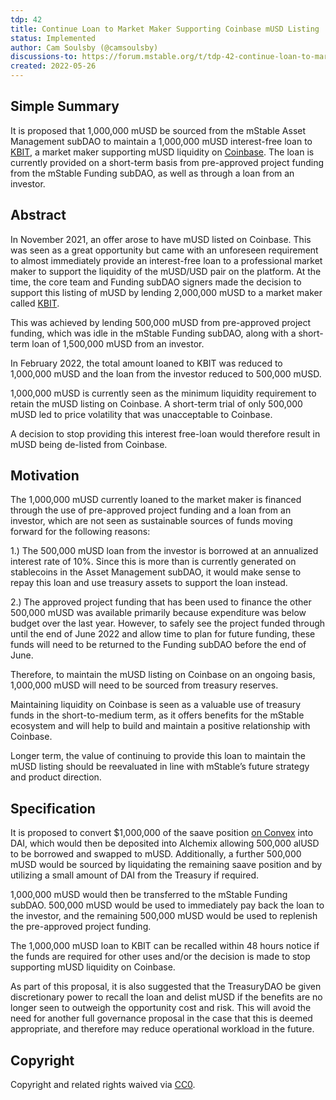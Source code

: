 ```yaml
---
tdp: 42
title: Continue Loan to Market Maker Supporting Coinbase mUSD Listing
status: Implemented
author: Cam Soulsby (@camsoulsby)
discussions-to: https://forum.mstable.org/t/tdp-42-continue-loan-to-market-maker-supporting-coinbase-musd-listing/874
created: 2022-05-26
---
```


## Simple Summary

It is proposed that 1,000,000 mUSD be sourced from the mStable Asset Management subDAO to maintain a 1,000,000 mUSD interest-free loan to [KBIT](http://www.kbit.com), a market maker supporting mUSD liquidity on [Coinbase](https://www.coinbase.com/price/mstable-usd). The loan is currently provided on a short-term basis from pre-approved project funding from the mStable Funding subDAO, as well as through a loan from an investor.

## Abstract

In November 2021, an offer arose to have mUSD listed on Coinbase. This was seen as a great opportunity but came with an unforeseen requirement to almost immediately provide an interest-free loan to a professional market maker to support the liquidity of the mUSD/USD pair on the platform. At the time, the core team and Funding subDAO signers made the decision to support this listing of mUSD by lending 2,000,000 mUSD to a market maker called [KBIT](https://www.kbit.com/).

This was achieved by lending 500,000 mUSD from pre-approved project funding, which was idle in the mStable Funding subDAO, along with a short-term loan of 1,500,000 mUSD from an investor.

In February 2022, the total amount loaned to KBIT was reduced to 1,000,000 mUSD and the loan from the investor reduced to 500,000 mUSD.

1,000,000 mUSD is currently seen as the minimum liquidity requirement to retain the mUSD listing on Coinbase. A short-term trial of only 500,000 mUSD led to price volatility that was unacceptable to Coinbase.

A decision to stop providing this interest free-loan would therefore result in mUSD being de-listed from Coinbase.

## Motivation

The 1,000,000 mUSD currently loaned to the market maker is financed through the use of pre-approved project funding and a loan from an investor, which are not seen as sustainable sources of funds moving forward for the following reasons:

1.) The 500,000 mUSD loan from the investor is borrowed at an annualized interest rate of 10%. Since this is more than is currently generated on stablecoins in the Asset Management subDAO, it would make sense to repay this loan and use treasury assets to support the loan instead.

2.) The approved project funding that has been used to finance the other 500,000 mUSD was available primarily because expenditure was below budget over the last year. However, to safely see the project funded through until the end of June 2022 and allow time to plan for future funding, these funds will need to be returned to the Funding subDAO before the end of June.

Therefore, to maintain the mUSD listing on Coinbase on an ongoing basis, 1,000,000 mUSD will need to be sourced from treasury reserves.

Maintaining liquidity on Coinbase is seen as a valuable use of treasury funds in the short-to-medium term, as it offers benefits for the mStable ecosystem and will help to build and maintain a positive relationship with Coinbase.

Longer term, the value of continuing to provide this loan to maintain the mUSD listing should be reevaluated in line with mStable’s future strategy and product direction.

## Specification

It is proposed to convert $1,000,000 of the saave position [on Convex](https://zapper.fi/account/0x67905d3e4fec0c85dce68195f66dc8eb32f59179/protocols/ethereum/convex) into DAI, which would then be deposited into Alchemix allowing 500,000 alUSD to be borrowed and swapped to mUSD. Additionally, a further 500,000 mUSD would be sourced by liquidating the remaining saave position and by utilizing a small amount of DAI from the Treasury if required.

1,000,000 mUSD would then be transferred to the mStable Funding subDAO. 500,000 mUSD would be used to immediately pay back the loan to the investor, and the remaining 500,000 mUSD would be used to replenish the pre-approved project funding.

The 1,000,000 mUSD loan to KBIT can be recalled within 48 hours notice if the funds are required for other uses and/or the decision is made to stop supporting mUSD liquidity on Coinbase.

As part of this proposal, it is also suggested that the TreasuryDAO be given discretionary power to recall the loan and delist mUSD if the benefits are no longer seen to outweigh the opportunity cost and risk. This will avoid the need for another full governance proposal in the case that this is deemed appropriate, and therefore may reduce operational workload in the future.

## Copyright

Copyright and related rights waived via [CC0](https://creativecommons.org/publicdomain/zero/1.0/).
